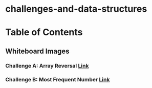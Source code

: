 # challenges-and-data-structures

# Table of Contents

## Whiteboard Images

### Challenge A: Array Reversal [Link](https://github.com/Abed1313/challenges-and-data-structures/blob/main/whiteboard-challenges/assest/S-1.PNG)

### Challenge B: Most Frequent Number [Link](https://github.com/Abed1313/challenges-and-data-structures/blob/main/whiteboard-challenges/assest/S-2.PNG)
